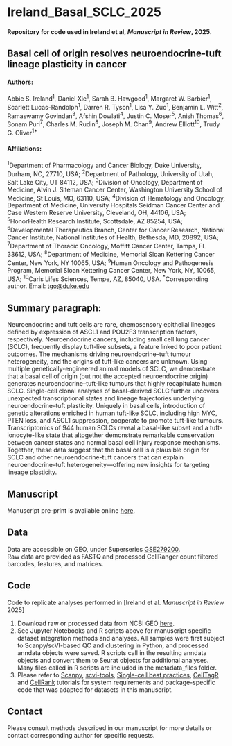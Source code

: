 # Ireland_Basal_SCLC_2025
#### Repository for code used in Ireland et al, _Manuscript in Review_, 2025. 

## **Basal cell of origin resolves neuroendocrine-tuft lineage plasticity in cancer**

#### Authors:
Abbie S. Ireland<sup>1</sup>, Daniel Xie<sup>1</sup>, Sarah B. Hawgood<sup>1</sup>,  Margaret W. Barbier<sup>1</sup>, Scarlett Lucas-Randolph<sup>1</sup>, Darren R. Tyson<sup>1</sup>, Lisa Y. Zuo<sup>1</sup>, Benjamin L. Witt<sup>2</sup>, Ramaswamy Govindan<sup>3</sup>, Afshin Dowlati<sup>4</sup>, Justin C. Moser<sup>5</sup>, Anish Thomas<sup>6</sup>, Sonam Puri<sup>7</sup>, Charles M. Rudin<sup>8</sup>, Joseph M. Chan<sup>9</sup>, Andrew Elliott<sup>10</sup>, Trudy G. Oliver<sup>1*</sup>

#### Affiliations:	
<sup>1</sup>Department of Pharmacology and Cancer Biology, Duke University, Durham, NC, 27710, USA;
<sup>2</sup>Department of Pathology, University of Utah, Salt Lake City, UT 84112, USA; 
<sup>3</sup>Division of Oncology, Department of Medicine, Alvin J. Siteman Cancer Center, Washington University School of Medicine, St Louis, MO, 63110, USA;
<sup>4</sup>Division of Hematology and Oncology, Department of Medicine, University Hospitals Seidman Cancer Center and Case Western Reserve University, Cleveland, OH, 44106, USA;
<sup>5</sup>HonorHealth Research Institute, Scottsdale, AZ 85254, USA;
<sup>6</sup>Developmental Therapeutics Branch, Center for Cancer Research, National Cancer Institute, National Institutes of Health, Bethesda, MD, 20892, USA;
<sup>7</sup>Department of Thoracic Oncology, Moffitt Cancer Center, Tampa, FL 33612, USA;
<sup>8</sup>Department of Medicine, Memorial Sloan Kettering Cancer Center, New York, NY 10065, USA;
<sup>9</sup>Human Oncology and Pathogenesis Program, Memorial Sloan Kettering Cancer Center, New York, NY, 10065, USA;
<sup>10</sup>Caris Lifes Sciences, Tempe, AZ, 85040, USA.
<sup>*</sup>Corresponding author. Email: tgo@duke.edu

## Summary paragraph:
Neuroendocrine and tuft cells are rare, chemosensory epithelial lineages defined by expression of ASCL1 and POU2F3 transcription factors, respectively. Neuroendocrine cancers, including small cell lung cancer (SCLC), frequently display tuft-like subsets, a feature linked to poor patient outcomes. The mechanisms driving neuroendocrine–tuft tumour heterogeneity, and the origins of tuft-like cancers are unknown. Using multiple genetically-engineered animal models of SCLC, we demonstrate that a basal cell of origin (but not the accepted neuroendocrine origin) generates neuroendocrine–tuft-like tumours that highly recapitulate human SCLC. Single-cell clonal analyses of basal-derived SCLC further uncovers unexpected transcriptional states and lineage trajectories underlying neuroendocrine–tuft plasticity. Uniquely in basal cells, introduction of genetic alterations enriched in human tuft-like SCLC, including high MYC, PTEN loss, and ASCL1 suppression, cooperate to promote tuft-like tumours. Transcriptomics of 944 human SCLCs reveal a basal-like subset and a tuft-ionocyte-like state that altogether demonstrate remarkable conservation between cancer states and normal basal cell injury response mechanisms. Together, these data suggest that the basal cell is a plausible origin for SCLC and other neuroendocrine-tuft cancers that can explain neuroendocrine–tuft heterogeneity—offering new insights for targeting lineage plasticity.

## Manuscript
Manuscript pre-print is available online [here](https://www.biorxiv.org/content/10.1101/2024.11.13.623500v1).

## Data
Data are accessible on GEO, under Superseries [GSE279200](https://www.ncbi.nlm.nih.gov/geo/query/acc.cgi?acc=GSE279200).  
Raw data are provided as FASTQ and processed CellRanger count filtered barcodes, features, and matrices. 
  
## Code
Code to replicate analyses performed in [Ireland et al. *Manuscript in Review* 2025]

1. Download raw or processed data from NCBI GEO [here](https://www.ncbi.nlm.nih.gov/geo/query/acc.cgi?acc=GSE279200).
2. See Jupyter Notebooks and R scripts above for manuscript specific dataset integration methods and analyses. All samples were first subject to Scanpy/scVI-based QC and clustering in Python, and processed anndata objects were saved. R scripts call in the resulting anndata objects and convert them to Seurat objects for additional analyses. Many files called in R scripts are included in the metadata_files folder.
3. Please refer to [Scanpy](https://scanpy.readthedocs.io/en/stable/), [scvi-tools](https://docs.scvi-tools.org/en/stable/tutorials/index.html), [Single-cell best practices](https://www.sc-best-practices.org/), [CellTagR](https://github.com/morris-lab/CellTagR) and [CellRank](https://cellrank.readthedocs.io/en/stable/notebooks/tutorials/general/100_getting_started.html) tutorials for system requirements and package-specific code that was adapted for datasets in this manuscript. 

## Contact
Please consult methods described in our manuscript for more details or contact corresponding author for specific requests.


